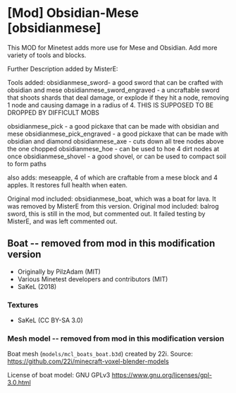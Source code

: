 # [Mod] Obsidian-Mese [obsidianmese]

This MOD for Minetest adds more use for Mese and Obsidian. Add more variety of tools and blocks.

Further Description added by MisterE:

Tools added:
obsidianmese_sword- a good sword that can be crafted with obsidian and mese
obsidianmese_sword_engraved - a uncraftable sword that shoots shards that deal damage, or explode if they hit a node, removing 1 node and causing damage in a radius of 4. THIS IS SUPPOSED TO BE DROPPED BY DIFFICULT MOBS

obsidianmese_pick - a good pickaxe that can be made with obsidian and mese
obsidianmese_pick_engraved - a good pickaxe that can be made with obsidian and diamond
obsidianmese_axe - cuts down all tree nodes above the one chopped
obsidianmese_hoe - can be used to hoe 4 dirt nodes at once
obsidianmese_shovel - a good shovel, or can be used to compact soil to form paths

also adds: meseapple, 4 of which are craftable from a mese block and 4 apples. It restores full health when eaten.

Original mod included: obsidianmese_boat, which was a boat for lava. It was removed by MisterE from this version.
Original mod included: balrog sword, this is still in the mod, but commented out. It failed testing by MisterE, and was left commented out.


## Boat -- removed from mod in this modification version

* Originally by PilzAdam (MIT)
* Various Minetest developers and contributors (MIT)
* SaKeL (2018)

### Textures

* SaKeL (CC BY-SA 3.0)

### Mesh model -- removed from mod in this modification version

Boat mesh (`models/mcl_boats_boat.b3d`) created by 22i.
Source: https://github.com/22i/minecraft-voxel-blender-models

License of boat model:
GNU GPLv3 <https://www.gnu.org/licenses/gpl-3.0.html>

